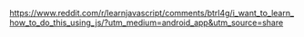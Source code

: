 https://www.reddit.com/r/learnjavascript/comments/btrl4g/i_want_to_learn_how_to_do_this_using_js/?utm_medium=android_app&utm_source=share

